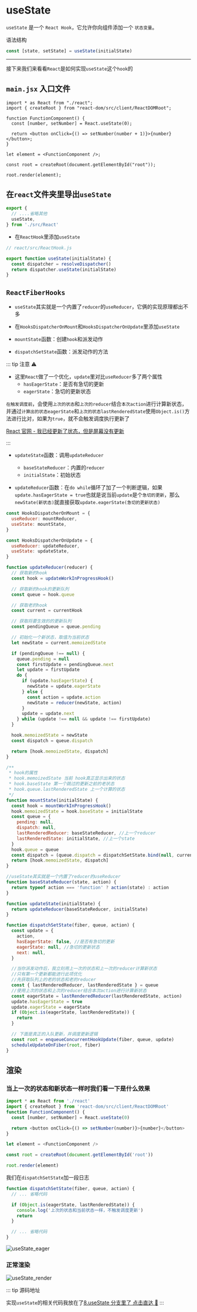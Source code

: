 # useState

`useState` 是一个 `React Hook`，它允许你向组件添加一个 `状态变量`。

语法结构

```js
const [state, setState] = useState(initialState)
```

---

接下来我们来看看`React`是如何实现`useState`这个`hook`的

## `main.jsx` 入口文件

```jsx{4-8}
import * as React from "./react";
import { createRoot } from "react-dom/src/client/ReactDOMRoot";

function FunctionComponent() {
  const [number, setNumber] = React.useState(0);

  return <button onClick={() => setNumber(number + 1)}>{number}</button>;
}

let element = <FunctionComponent />;

const root = createRoot(document.getElementById("root"));

root.render(element);
```

## 在`react`文件夹里导出`useState`

```js
export {
  // ....省略其他
  useState,
} from './src/React'
```

- 在`ReactHook`里添加`useState`

```js
// react/src/ReactHook.js

export function useState(initialState) {
  const dispatcher = resolveDispatcher()
  return dispatcher.useState(initialState)
}
```

## `ReactFiberHooks`

- `useState`其实就是一个内置了`reducer`的`useReducer`，它俩的实现原理都出不多

- 在`HooksDispatcherOnMount`和`HooksDispatcherOnUpdate`里添加`useState`

- `mountState`函数：创建`hook`和派发动作

- `dispatchSetState`函数：派发动作的方法

::: tip 注意 ⚠️

- 这里`React`做了一个优化，`update`里对比`useReducer`多了两个属性
  - `hasEagerState`：是否有急切的更新
  - `eagerState`：急切的更新状态

`在触发调度前`，会使用`上次的状态`和`上次的reducer`结合`本次action`进行计算新状态，并通过`计算出的状态eagerState`和`上次的状态lastRenderedState`使用`Object.is()`方法进行比对，如果为`true`，就不会触发调度执行更新了

[<u>React 官网 - 我已经更新了状态，但是屏幕没有更新</u>](https://zh-hans.react.dev/reference/react/useState#ive-updated-the-state-but-the-screen-doesnt-update)

:::

- `updateState`函数：调用`updateReducer`

  - `baseStateReducer`：内置的`reducer`
  - `initialState`：初始状态

- `updateReducer`函数：在`do while`循环了加了一个判断逻辑，如果`update.hasEagerState = true`也就是说当前`update`是个`急切的更新`，那么`newState(新状态)`就直接获取`update.eagerState(急切的更新状态)`

```js
const HooksDispatcherOnMount = {
  useReducer: mountReducer,
  useState: mountState,
}

const HooksDispatcherOnUpdate = {
  useReducer: updateReducer,
  useState: updateState,
}

function updateReducer(reducer) {
  // 获取新的hook
  const hook = updateWorkInProgressHook()

  // 获取新的hook的更新队列
  const queue = hook.queue

  // 获取老的hook
  const current = currentHook

  // 获取将要生效的的更新队列
  const pendingQueue = queue.pending

  // 初始化一个新状态，取值为当前状态
  let newState = current.memoizedState

  if (pendingQueue !== null) {
    queue.pending = null
    const firstUpdate = pendingQueue.next
    let update = firstUpdate
    do {
      if (update.hasEagerState) {
        newState = update.eagerState
      } else {
        const action = update.action
        newState = reducer(newState, action)
      }
      update = update.next
    } while (update !== null && update !== firstUpdate)
  }

  hook.memoizedState = newState
  const dispatch = queue.dispatch

  return [hook.memoizedState, dispatch]
}

/**
 * hook的属性
 * hook.memoizedState 当前 hook真正显示出来的状态
 * hook.baseState 第一个跳过的更新之前的老状态
 * hook.queue.lastRenderedState 上一个计算的状态
 */
function mountState(initialState) {
  const hook = mountWorkInProgressHook()
  hook.memoizedState = hook.baseState = initialState
  const queue = {
    pending: null,
    dispatch: null,
    lastRenderedReducer: baseStateReducer, //上一个reducer
    lastRenderedState: initialState, //上一个state
  }
  hook.queue = queue
  const dispatch = (queue.dispatch = dispatchSetState.bind(null, currentlyRenderingFiber, queue))
  return [hook.memoizedState, dispatch]
}

//useState其实就是一个内置了reducer的useReducer
function baseStateReducer(state, action) {
  return typeof action === 'function' ? action(state) : action
}

function updateState(initialState) {
  return updateReducer(baseStateReducer, initialState)
}

function dispatchSetState(fiber, queue, action) {
  const update = {
    action,
    hasEagerState: false, //是否有急切的更新
    eagerState: null, //急切的更新状态
    next: null,
  }

  //当你派发动作后，我立刻用上一次的状态和上一次的reducer计算新状态
  //只有第一个更新都能进行此项优化
  //先获取队列上的老的状态和老的reducer
  const { lastRenderedReducer, lastRenderedState } = queue
  //使用上次的状态和上次的reducer结合本次action进行计算新状态
  const eagerState = lastRenderedReducer(lastRenderedState, action)
  update.hasEagerState = true
  update.eagerState = eagerState
  if (Object.is(eagerState, lastRenderedState)) {
    return
  }

  // 下面是真正的入队更新，并调度更新逻辑
  const root = enqueueConcurrentHookUpdate(fiber, queue, update)
  scheduleUpdateOnFiber(root, fiber)
}
```

## 渲染

### 当上一次的状态和新状态一样时我们看一下是什么效果

```js
import * as React from './react'
import { createRoot } from 'react-dom/src/client/ReactDOMRoot'
function FunctionComponent() {
  const [number, setNumber] = React.useState(0)

  return <button onClick={() => setNumber(number)}>{number}</button>
}

let element = <FunctionComponent />

const root = createRoot(document.getElementById('root'))

root.render(element)
```

我们在`dispatchSetState`加一段日志

```js
function dispatchSetState(fiber, queue, action) {
  // ... 省略代码

  if (Object.is(eagerState, lastRenderedState)) {
    console.log('上次的状态和当前状态一样，不触发调度更新')
    return
  }

  // ... 省略代码
}
```

![useState_eager](https://steinsgate.oss-cn-hangzhou.aliyuncs.com/react/useState_eager.gif)

### 正常渲染

![useState_render](https://steinsgate.oss-cn-hangzhou.aliyuncs.com/react/useState_render.gif)

::: tip 源码地址

实现`useState`的相关代码我放在了[<u>8.useState 分支里了 点击直达 🚀</u>](https://github.com/azzlzzxz/react-code/tree/8.useState)
:::
